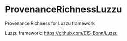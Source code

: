 # ProvenanceRichnessLuzzu
Provenance Richness for Luzzu framework

Luzzu framework: https://github.com/EIS-Bonn/Luzzu
